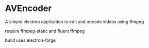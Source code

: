 # AVEncoder
A simple electron application to edit and encode videos using ffmpeg

require ffmpeg-static and fluent ffmpeg

build uses electron-forge
